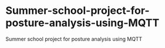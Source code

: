 # Summer-school-project-for-posture-analysis-using-MQTT
Summer school project for posture analysis using MQTT
